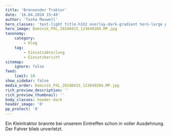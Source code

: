 ```yaml
---
title: 'Brennender Traktor'
date: '16.04.2024 15:48'
author: 'Tasha Maxwell'
hero_classes: 'text-light title-h1h2 overlay-dark-gradient hero-large parallax'
hero_image: Dominik_PXL_20240415_123649204.MP.jpg
taxonomy:
    category:
        - blog
    tag:
        - Einsatzabteilung
        - Einsatzbericht
sitemap:
    ignore: false
feed:
    limit: 10
show_sidebar: false
media_order: Dominik_PXL_20240415_123649204.MP.jpg
rich_preview_description: ''
rich_preview_thumbnail: ''
body_classes: header-dark
header_image: '0'
pp_protect: '0'
---
```


Ein Kleintraktor brannte bei unserem Eintreffen schon in voller Ausdehnung.
Der Fahrer blieb unverletzt.